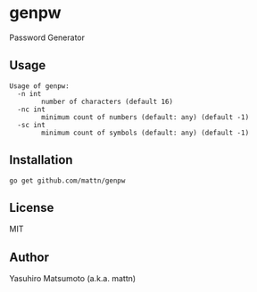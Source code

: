 # genpw

Password Generator

## Usage

```
Usage of genpw:
  -n int
    	number of characters (default 16)
  -nc int
    	minimum count of numbers (default: any) (default -1)
  -sc int
    	minimum count of symbols (default: any) (default -1)
```

## Installation

```
go get github.com/mattn/genpw
```

## License

MIT

## Author

Yasuhiro Matsumoto (a.k.a. mattn)
